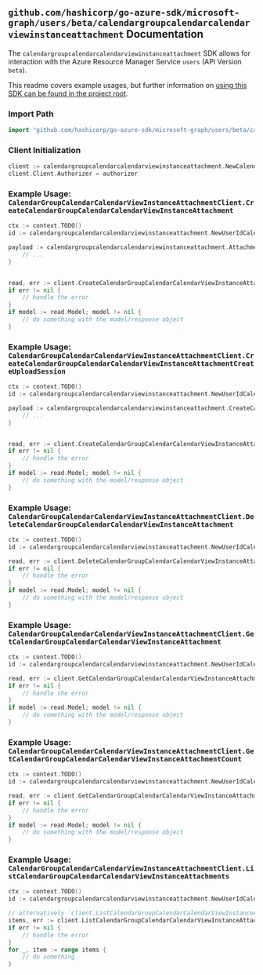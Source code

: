 
## `github.com/hashicorp/go-azure-sdk/microsoft-graph/users/beta/calendargroupcalendarcalendarviewinstanceattachment` Documentation

The `calendargroupcalendarcalendarviewinstanceattachment` SDK allows for interaction with the Azure Resource Manager Service `users` (API Version `beta`).

This readme covers example usages, but further information on [using this SDK can be found in the project root](https://github.com/hashicorp/go-azure-sdk/tree/main/docs).

### Import Path

```go
import "github.com/hashicorp/go-azure-sdk/microsoft-graph/users/beta/calendargroupcalendarcalendarviewinstanceattachment"
```


### Client Initialization

```go
client := calendargroupcalendarcalendarviewinstanceattachment.NewCalendarGroupCalendarCalendarViewInstanceAttachmentClientWithBaseURI("https://management.azure.com")
client.Client.Authorizer = authorizer
```


### Example Usage: `CalendarGroupCalendarCalendarViewInstanceAttachmentClient.CreateCalendarGroupCalendarCalendarViewInstanceAttachment`

```go
ctx := context.TODO()
id := calendargroupcalendarcalendarviewinstanceattachment.NewUserIdCalendarGroupIdCalendarIdCalendarViewIdInstanceID("userIdValue", "calendarGroupIdValue", "calendarIdValue", "eventIdValue", "eventId1Value")

payload := calendargroupcalendarcalendarviewinstanceattachment.Attachment{
	// ...
}


read, err := client.CreateCalendarGroupCalendarCalendarViewInstanceAttachment(ctx, id, payload)
if err != nil {
	// handle the error
}
if model := read.Model; model != nil {
	// do something with the model/response object
}
```


### Example Usage: `CalendarGroupCalendarCalendarViewInstanceAttachmentClient.CreateCalendarGroupCalendarCalendarViewInstanceAttachmentCreateUploadSession`

```go
ctx := context.TODO()
id := calendargroupcalendarcalendarviewinstanceattachment.NewUserIdCalendarGroupIdCalendarIdCalendarViewIdInstanceID("userIdValue", "calendarGroupIdValue", "calendarIdValue", "eventIdValue", "eventId1Value")

payload := calendargroupcalendarcalendarviewinstanceattachment.CreateCalendarGroupCalendarCalendarViewInstanceAttachmentCreateUploadSessionRequest{
	// ...
}


read, err := client.CreateCalendarGroupCalendarCalendarViewInstanceAttachmentCreateUploadSession(ctx, id, payload)
if err != nil {
	// handle the error
}
if model := read.Model; model != nil {
	// do something with the model/response object
}
```


### Example Usage: `CalendarGroupCalendarCalendarViewInstanceAttachmentClient.DeleteCalendarGroupCalendarCalendarViewInstanceAttachment`

```go
ctx := context.TODO()
id := calendargroupcalendarcalendarviewinstanceattachment.NewUserIdCalendarGroupIdCalendarIdCalendarViewIdInstanceIdAttachmentID("userIdValue", "calendarGroupIdValue", "calendarIdValue", "eventIdValue", "eventId1Value", "attachmentIdValue")

read, err := client.DeleteCalendarGroupCalendarCalendarViewInstanceAttachment(ctx, id)
if err != nil {
	// handle the error
}
if model := read.Model; model != nil {
	// do something with the model/response object
}
```


### Example Usage: `CalendarGroupCalendarCalendarViewInstanceAttachmentClient.GetCalendarGroupCalendarCalendarViewInstanceAttachment`

```go
ctx := context.TODO()
id := calendargroupcalendarcalendarviewinstanceattachment.NewUserIdCalendarGroupIdCalendarIdCalendarViewIdInstanceIdAttachmentID("userIdValue", "calendarGroupIdValue", "calendarIdValue", "eventIdValue", "eventId1Value", "attachmentIdValue")

read, err := client.GetCalendarGroupCalendarCalendarViewInstanceAttachment(ctx, id)
if err != nil {
	// handle the error
}
if model := read.Model; model != nil {
	// do something with the model/response object
}
```


### Example Usage: `CalendarGroupCalendarCalendarViewInstanceAttachmentClient.GetCalendarGroupCalendarCalendarViewInstanceAttachmentCount`

```go
ctx := context.TODO()
id := calendargroupcalendarcalendarviewinstanceattachment.NewUserIdCalendarGroupIdCalendarIdCalendarViewIdInstanceID("userIdValue", "calendarGroupIdValue", "calendarIdValue", "eventIdValue", "eventId1Value")

read, err := client.GetCalendarGroupCalendarCalendarViewInstanceAttachmentCount(ctx, id)
if err != nil {
	// handle the error
}
if model := read.Model; model != nil {
	// do something with the model/response object
}
```


### Example Usage: `CalendarGroupCalendarCalendarViewInstanceAttachmentClient.ListCalendarGroupCalendarCalendarViewInstanceAttachments`

```go
ctx := context.TODO()
id := calendargroupcalendarcalendarviewinstanceattachment.NewUserIdCalendarGroupIdCalendarIdCalendarViewIdInstanceID("userIdValue", "calendarGroupIdValue", "calendarIdValue", "eventIdValue", "eventId1Value")

// alternatively `client.ListCalendarGroupCalendarCalendarViewInstanceAttachments(ctx, id)` can be used to do batched pagination
items, err := client.ListCalendarGroupCalendarCalendarViewInstanceAttachmentsComplete(ctx, id)
if err != nil {
	// handle the error
}
for _, item := range items {
	// do something
}
```

